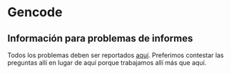 # Gencode

## Información para problemas de informes

Todos los problemas deben ser reportados [aquí](https://github.com/sparrdrem/gencode). Preferimos contestar las preguntas allí en lugar de aquí porque trabajamos allí más que aquí.
